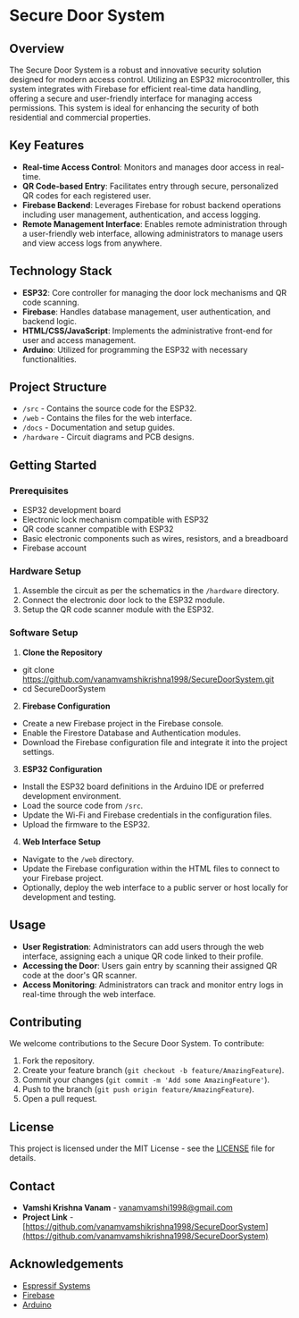 # Secure Door System

## Overview
The Secure Door System is a robust and innovative security solution designed for modern access control. Utilizing an ESP32 microcontroller, this system integrates with Firebase for efficient real-time data handling, offering a secure and user-friendly interface for managing access permissions. This system is ideal for enhancing the security of both residential and commercial properties.

## Key Features

- **Real-time Access Control**: Monitors and manages door access in real-time.
- **QR Code-based Entry**: Facilitates entry through secure, personalized QR codes for each registered user.
- **Firebase Backend**: Leverages Firebase for robust backend operations including user management, authentication, and access logging.
- **Remote Management Interface**: Enables remote administration through a user-friendly web interface, allowing administrators to manage users and view access logs from anywhere.

## Technology Stack

- **ESP32**: Core controller for managing the door lock mechanisms and QR code scanning.
- **Firebase**: Handles database management, user authentication, and backend logic.
- **HTML/CSS/JavaScript**: Implements the administrative front-end for user and access management.
- **Arduino**: Utilized for programming the ESP32 with necessary functionalities.

## Project Structure

- `/src` - Contains the source code for the ESP32.
- `/web` - Contains the files for the web interface.
- `/docs` - Documentation and setup guides.
- `/hardware` - Circuit diagrams and PCB designs.


## Getting Started

### Prerequisites

- ESP32 development board
- Electronic lock mechanism compatible with ESP32
- QR code scanner compatible with ESP32
- Basic electronic components such as wires, resistors, and a breadboard
- Firebase account

### Hardware Setup

1. Assemble the circuit as per the schematics in the `/hardware` directory.
2. Connect the electronic door lock to the ESP32 module.
3. Setup the QR code scanner module with the ESP32.

### Software Setup

1. **Clone the Repository**
- git clone https://github.com/vanamvamshikrishna1998/SecureDoorSystem.git
- cd SecureDoorSystem

2. **Firebase Configuration**
- Create a new Firebase project in the Firebase console.
- Enable the Firestore Database and Authentication modules.
- Download the Firebase configuration file and integrate it into the project settings.

3. **ESP32 Configuration**
- Install the ESP32 board definitions in the Arduino IDE or preferred development environment.
- Load the source code from `/src`.
- Update the Wi-Fi and Firebase credentials in the configuration files.
- Upload the firmware to the ESP32.

4. **Web Interface Setup**
- Navigate to the `/web` directory.
- Update the Firebase configuration within the HTML files to connect to your Firebase project.
- Optionally, deploy the web interface to a public server or host locally for development and testing.

## Usage

- **User Registration**: Administrators can add users through the web interface, assigning each a unique QR code linked to their profile.
- **Accessing the Door**: Users gain entry by scanning their assigned QR code at the door's QR scanner.
- **Access Monitoring**: Administrators can track and monitor entry logs in real-time through the web interface.

## Contributing

We welcome contributions to the Secure Door System. To contribute:

1. Fork the repository.
2. Create your feature branch (`git checkout -b feature/AmazingFeature`).
3. Commit your changes (`git commit -m 'Add some AmazingFeature'`).
4. Push to the branch (`git push origin feature/AmazingFeature`).
5. Open a pull request.

## License

This project is licensed under the MIT License - see the [LICENSE](LICENSE) file for details.

## Contact

- **Vamshi Krishna Vanam** - vanamvamshi1998@gmail.com
- **Project Link** - [https://github.com/vanamvamshikrishna1998/SecureDoorSystem](https://github.com/vanamvamshikrishna1998/SecureDoorSystem)

## Acknowledgements

- [Espressif Systems](https://www.espressif.com/)
- [Firebase](https://firebase.google.com/)
- [Arduino](https://www.arduino.cc/)

